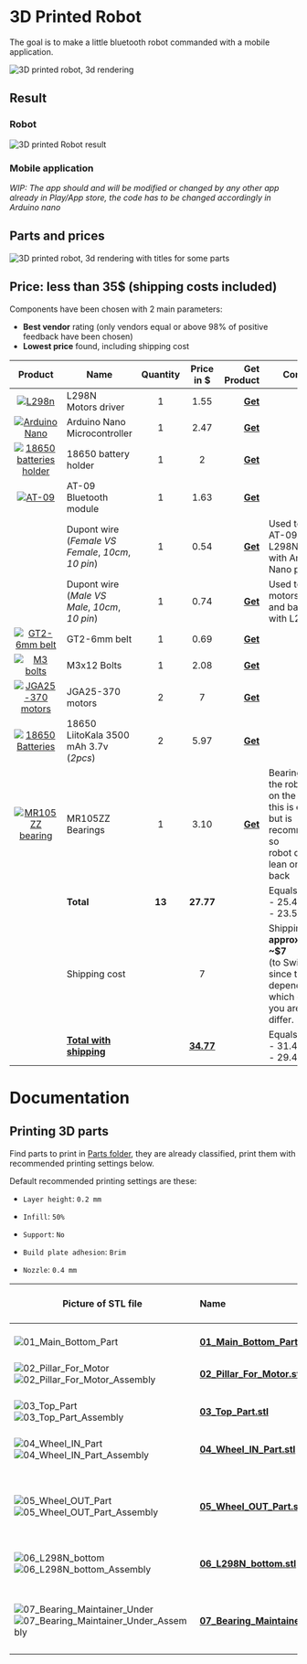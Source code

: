 # 3D Printed Robot

The goal is to make a little bluetooth robot commanded with a mobile application.

![3D printed robot, 3d rendering](Robot_2020_1.png)

## Result

### Robot

![3D printed Robot result](Result_1024x768.png)

### Mobile application

*WIP: The app should and will be modified or changed by any other app already in Play/App store, the code has to be changed accordingly in Arduino nano*



## Parts and prices

![3D printed robot, 3d rendering with titles for some parts](Robot_2020_1_explain.png)



## Price: less than 35$ (shipping costs included)

Components have been chosen with 2 main parameters:

- **Best vendor** rating (only vendors equal or above 98% of positive feedback have been chosen)
- **Lowest price** found, including shipping cost



|                           Product                            | Name                                                     | Quantity |    Price in $    |                                         Get Product | Comment                                                      |
| :----------------------------------------------------------: | -------------------------------------------------------- | :------: | :--------------: | --------------------------------------------------: | ------------------------------------------------------------ |
| [![L298n](L298N.png)](https://s.click.aliexpress.com/e/_AUgiWD) | L298N <br />Motors driver                                |    1     |       1.55       | [**Get**](https://s.click.aliexpress.com/e/_AUgiWD) |                                                              |
| [![Arduino Nano](Arduino_Nano.png)](https://s.click.aliexpress.com/e/_An73jR) | Arduino Nano<br />Microcontroller                        |    1     |       2.47       | [**Get**](https://s.click.aliexpress.com/e/_An73jR) |                                                              |
| [![18650 batteries holder](18650_batteries_holder.png)](https://s.click.aliexpress.com/e/_9RttAp) | 18650 battery holder                                     |    1     |        2         | [**Get**](https://s.click.aliexpress.com/e/_9RttAp) |                                                              |
| [![AT-09](at_09.png)](https://s.click.aliexpress.com/e/_A9LxwV) | AT-09<br />Bluetooth module                              |    1     |       1.63       | [**Get**](https://s.click.aliexpress.com/e/_A9LxwV) |                                                              |
|                                                              | Dupont wire <br />(*Female VS Female*, *10cm*, *10 pin*) |    1     |       0.54       | [**Get**](https://s.click.aliexpress.com/e/_98ks45) | Used to connect <br />AT-09 and L298N <br />with Arduino Nano pins |
|                                                              | Dupont wire <br />(*Male VS Male*, *10cm*, *10 pin*)     |    1     |       0.74       | [**Get**](https://s.click.aliexpress.com/e/_98ks45) | Used to connect motors<br />and battery pins with L298N      |
| [![GT2-6mm belt](GT2-6mm_belt.png)](https://s.click.aliexpress.com/e/_Acf6TL) | GT2-6mm belt                                             |    1     |       0.69       | [**Get**](https://s.click.aliexpress.com/e/_Acf6TL) |                                                              |
| [![M3 bolts](M3x12_bolts.png)](https://s.click.aliexpress.com/e/_9yCjq9) | M3x12 Bolts                                              |    1     |       2.08       | [**Get**](https://s.click.aliexpress.com/e/_9yCjq9) |                                                              |
| [![JGA25-370 motors](motors.png)](https://s.click.aliexpress.com/e/_AeoSBF) | JGA25-370 motors                                         |    2     |        7         | [**Get**](https://s.click.aliexpress.com/e/_AeoSBF) |                                                              |
| [![18650 Batteries](18650_batteries.png)](https://s.click.aliexpress.com/e/_9xaDaV) | 18650 LiitoKala 3500 mAh 3.7v<br />(*2pcs*)              |    2     |       5.97       | [**Get**](https://s.click.aliexpress.com/e/_9xaDaV) |                                                              |
| [![MR105ZZ bearing](MR105ZZ.png)](https://s.click.aliexpress.com/e/_AVCCDX) | MR105ZZ Bearings                                         |    1     |       3.10       | [**Get**](https://s.click.aliexpress.com/e/_AVCCDX) | Bearing to make the robot be flat on the floor, <br />this is **optional** <br />but is recommended so <br />robot doesn't lean on front or back |
|                                                              | **Total**                                                |  **13**  |    **27.77**     |                                                     | Equals to ~:<br />- 25.40 CHF<br />- 23.50 €                 |
|                                                              | Shipping cost                                            |          |        7         |                                                     | Shipping cost is **approximatively ~$7** <br />(to Switzerland), <br />since this depends in which country you are, it could differ. |
|                                                              | **<u>Total with shipping</u>**                           |          | **<u>34.77</u>** |                                                     | Equals to ~:<br />- 31.40 CHF<br />- 29.44 €                 |





# Documentation



## Printing 3D parts

Find parts to print in [Parts folder](Parts), they are already classified, print them with recommended printing settings below.

Default recommended printing settings are these:

- `Layer height`: `0.2 mm` 

- `Infill`: `50%`

- `Support`: `No`

- `Build plate adhesion`: `Brim`

- `Nozzle`: `0.4 mm`

  

| Picture of STL file                                          | Name                                                         |                   Other printing settings                    | Number of prints |
| ------------------------------------------------------------ | :----------------------------------------------------------- | :----------------------------------------------------------: | :--------------: |
| <br /><img src="01_Main_Bottom_Part.png" alt="01_Main_Bottom_Part" max-width="100%" /> | <br />[**01_Main_Bottom_Part.stl**](Parts/01_Main_Bottom_Part.stl) |                           <br />-                            |     <br />1      |
| <br /><img src="02_Pillar_For_Motor.png" alt="02_Pillar_For_Motor" max-width="100%" /><br /><img src="02_Pillar_For_Motor_Assembly.png" alt="02_Pillar_For_Motor_Assembly" max-width="100%" /> | <br />[**02_Pillar_For_Motor.stl**](Parts/02_Pillar_For_Motor.stl) |                           <br />-                            |     <br />2      |
| <br /><img src="03_Top_Part.png" alt="03_Top_Part" max-width="100%" /><br /><img src="03_Top_Part_Assembly.png" alt="03_Top_Part_Assembly" max-width="100%" /> | <br />[**03_Top_Part.stl**](Parts/03_Top_Part.stl)           |                           <br />-                            |     <br />1      |
| <br /><img src="04_Wheel_IN_Part.png" alt="04_Wheel_IN_Part" max-width="100%" /><br /><img src="04_Wheel_IN_Part_Assembly.png" alt="04_Wheel_IN_Part_Assembly" max-width="100%" /> | <br />[**04_Wheel_IN_Part.stl**](Parts/04_Wheel_IN_Part.stl) |                           <br />-                            |     <br />2      |
| <br /><img src="05_Wheel_OUT_Part.png" alt="05_Wheel_OUT_Part" max-width="100%" /><br /><img src="05_Wheel_OUT_Part_Assembly.png" alt="05_Wheel_OUT_Part_Assembly" max-width="100%" /> | <br />[**05_Wheel_OUT_Part.stl**](Parts/05_Wheel_OUT_Part.stl) | <br />`Layer height`: `0.05 mm` or if not possible: `0.01 mm` |     <br />2      |
| <br /><img src="06_L298N_bottom.png" alt="06_L298N_bottom" max-width="100%" /><br /><img src="06_L298N_bottom_Assembly.png" alt="06_L298N_bottom_Assembly" max-width="100%" /> | <br />[**06_L298N_bottom.stl**](Parts/06_L298N_bottom.stl)   |                           <br />-                            |     <br />1      |
| <br /><img src="07_Bearing_Maintainer_Under.png" alt="07_Bearing_Maintainer_Under" max-width="100%" /><br /><img src="07_Bearing_Maintainer_Under_Assembly.png" alt="07_Bearing_Maintainer_Under_Assembly" max-width="100%" /> | <br />[**07_Bearing_Maintainer_Under.stl**](Parts/07_Bearing_Maintainer_Under.stl) | <br />`Layer height`: `0.05 mm` or if not possible: `0.01 mm` |     <br />4      |

